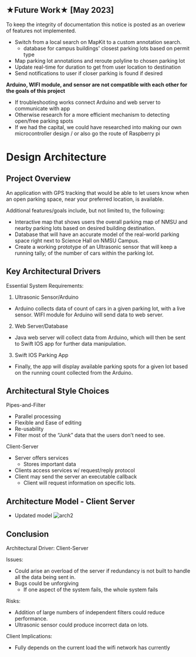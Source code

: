 ## ★Future Work★ [May 2023]
To keep the integrity of documentation this notice is posted as an overiew of features not implemented.

* Switch from a local search on MapKit to a custom annotation search. 
    * database for campus buildings' closest parking lots based on permit type
* Map parking lot annotations and reroute polyline to chosen parking lot 
* Update real-time for duration to get from user location to destination 
* Send notifications to user if closer parking is found if desired 

**Arduino, WIFI module, and sensor are not compatible with each other for the goals of this project**
* If troubleshooting works connect Arduino and web server to communicate with app 
* Otherwise research for a more efficient mechanism to detecting open/free parking spots
* If we had the capital, we could have researched into making our own microcontroller design / or also go the route of Raspberry pi

# Design Architecture
## Project Overview
An application with GPS tracking that would be able to let users know when an open parking space, near your preferred location, is available.

Additional features/goals include, but not limited to, the following:
  - Interactive map that shows users the overall parking map of NMSU and nearby parking lots based on desired building destination. 
  - Database that will have an accurate model of the real-world parking space right next to Science Hall on NMSU Campus.
  - Create a working prototype of an Ultrasonic sensor that will keep a running tally; of the number of cars within the parking lot.

## Key Architectural Drivers
Essential System Requirements:
1. Ultrasonic Sensor/Arduino
  - Arduino collects data of count of cars in a given parking lot, with a live sensor. WIFI module for Arduino will send data to web server.

2. Web Server/Database
  - Java web server will collect data from Arduino, which will then be sent to Swift IOS app for further data manipulation.
   
3. Swift IOS Parking App
  - Finally, the app will display available parking spots for a given lot based on the running count collected from the Arduino.

## Architectural Style Choices
Pipes-and-Filter
- Parallel processing
- Flexible and Ease of editing
- Re-usability
- Filter most of the “Junk” data that the users don’t need to see.

Client-Server
- Server offers services
     - Stores important data
- Clients access services w/ request/reply protocol
- Client may send the server an executable callback
     - Client will request information on specific lots.

## Architecture Model - Client Server 
- Updated model
![arch2](https://user-images.githubusercontent.com/107898813/233269676-bf9874a0-2c79-4797-af45-d27e5691ba1b.jpg)

## Conclusion
Architectural Driver: Client-Server

Issues:
- Could arise an overload of the server if redundancy is not built to handle all the data being sent in.
- Bugs could be unforgiving
    - If one aspect of the system fails, the whole system fails

Risks:
- Addition of large numbers of independent filters could reduce performance. 
- Ultrasonic sensor could produce incorrect data on lots.

Client Implications:
- Fully depends on the current load the wifi network has currently
